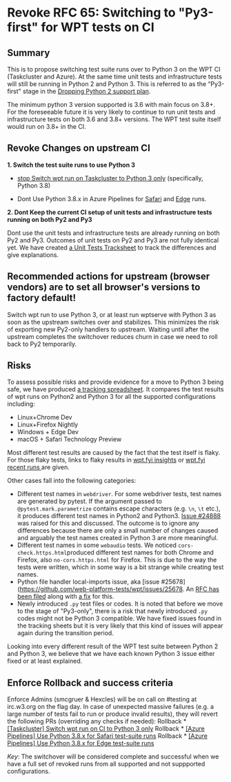 # Revoke RFC 65: Switching to "Py3-first" for WPT tests on CI

## Summary

This is to propose switching test suite runs over to Python 3 on the WPT CI (Taskcluster and Azure). At the same time unit tests and infrastructure tests will still be running in Python 2 and Python 3. This is referred to as the “Py3-first" stage in the [Dropping Python 2 support plan](https://github.com/web-platform-tests/rfcs/issues/62).

The minimum python 3 version supported is 3.6 with main focus on 3.8+. For the foreseeable future it is very likely to continue to run unit tests and infrastructure tests on both 3.6 and 3.8+ versions. The WPT test suite itself would run on 3.8+ in the CI.

## Revoke Changes on upstream CI

**1. Switch the test suite runs to use Python 3**
* [stop Switch wpt run on Taskcluster to Python 3 only](https://github.com/web-platform-tests/wpt/pull/26252) (specifically, Python 3.8)

* Dont Use Python 3.8.x in Azure Pipelines for [Safari](https://github.com/web-platform-tests/wpt/pull/25044) and [Edge](https://github.com/web-platform-tests/wpt/pull/24952) runs.


**2. Dont Keep the current CI setup of unit tests and infrastructure tests running on both Py2 and Py3**

Dont use the unit tests and infrastructure tests are already running on both Py2 and Py3. Outcomes of unit tests on Py2 and Py3 are not fully identical yet. We have created [a Unit Tests Tracksheet](https://docs.google.com/spreadsheets/d/1__dE5_ABazhDl6ONp76tbkgAimj14gD7QeaUYtfsi_w) to track the differences and give explanations.



## Recommended actions for upstream (browser vendors) are to  set all browser's versions to factory default!

Switch wpt run to use Python 3, or at least run wptserve with Python 3 as soon as the upstream switches over and stabilizes. This minimizes the risk of exporting new Py2-only handlers to upstream. Waiting until after the upstream completes the switchover reduces churn in case we need to roll back to Py2 temporarily.

## Risks

To assess possible risks and provide evidence for  a move to Python 3 being safe, we have produced [a tracking spreadsheet](https://docs.google.com/spreadsheets/d/1cJcSW8PHe3A4m0dtBfjV4nrYLg67LzIznFbZIknDURc/edit#gid=1054524593). It compares the test results of wpt runs on Python2 and Python 3 for all the supported configurations including:
* Linux+Chrome Dev
* Linux+Firefox Nightly
* Windows + Edge Dev
* macOS + Safari Technology Preview

Most different test results are caused by the fact that the test itself is flaky. For those flaky tests, links to flaky results in [wpt.fyi insights](https://wpt.fyi/insights) or [wpt.fyi recent runs ](https://wpt.fyi/runs) are given.

Other cases fall into the following categories:
* Different test names in `webdriver`. For some webdriver tests, test names are generated by pytest. If the argument passed to `@pytest.mark.parametrize` contains escape characters (e.g. `\n`,  `\t` etc.), it produces different test names in Python2 and Python3. [Issue #24888](https://github.com/web-platform-tests/wpt/issues/24888) was raised for this and discussed. The outcome is to ignore any differences because there are only a small number of changes caused and arguably the test names created in Python 3 are more meaningful.
* Different test names in some `webaudio` tests. We noticed  `cors-check.https.html`produced different test names for both Chrome and Firefox, also `no-cors.https.html` for Firefox. This is due to the way the tests were written, which in some way is a bit strange while creating test names.
* Python file handler local-imports issue, aka [issue #25678](https://github.com/web-platform-tests/wpt/issues/25678. An [RFC has been filed](https://github.com/web-platform-tests/rfcs/pull/68) along with [a fix](https://github.com/web-platform-tests/wpt/pull/26328) for this.
* Newly introduced `.py` test files or codes. It is noted that before we move to the stage of "Py3-only", there is a risk that newly introduced `.py` codes might not be Python 3 compatible. We have fixed issues found in the tracking sheets but it is very likely that this kind of issues will appear again during the transition period.

Looking into every different result of the WPT test suite between Python 2 and Python 3, we believe that we have each known Python 3 issue either fixed or at least explained.

## Enforce Rollback and success criteria

Enforce Admins (smcgruer & Hexcles) will be on call on #testing at irc.w3.org on the flag day. In case of unexpected massive failures (e.g. a large number of tests fail to run or produce invalid results), they will revert the following PRs (overriding any checks if needed):
Rollback * [[Taskcluster] Switch wpt run on CI to Python 3 only](https://github.com/web-platform-tests/wpt/pull/26252)
Rollback * [[Azure Pipelines] Use Python 3.8.x for Safari test-suite runs](https://github.com/web-platform-tests/wpt/pull/25044)
Rollback * [[Azure Pipelines] Use Python 3.8.x for Edge test-suite runs](https://github.com/web-platform-tests/wpt/pull/24952)

*Key*: The switchover will be considered complete and successful when we have a full set of revoked runs from all supported and not suppported configurations.
